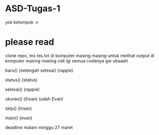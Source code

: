 # ASD-Tugas-1
yok kelompok :v

# please read

clone repo, tes tes.txt di komputer masing masing untuk melihat output di komputer masing masing
cek lgi semua codenya gw ubaaah

baru() (setengah selesai) (rappie)

status() (status)

selesai() (rappie)

ukuran() (ihsan) (udah Evan)

skip() (ihsan)


main() (evan)

deadline malam minggu 27 maret
